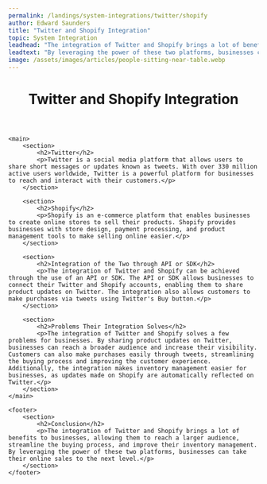 ```yaml
---
permalink: /landings/system-integrations/twitter/shopify
author: Edward Saunders
title: "Twitter and Shopify Integration"
topic: System Integration
leadhead: "The integration of Twitter and Shopify brings a lot of benefits to businesses, allowing them to reach a larger audience, streamline the buying process, and improve their inventory management"
leadtext: "By leveraging the power of these two platforms, businesses can take their online sales to the next level."
image: /assets/images/articles/people-sitting-near-table.webp
---
```

<div class="arttext">	<header>
		<h1>Twitter and Shopify Integration</h1>
	</header>
	
	<main>
		<section>
			<h2>Twitter</h2>
			<p>Twitter is a social media platform that allows users to share short messages or updates known as tweets. With over 330 million active users worldwide, Twitter is a powerful platform for businesses to reach and interact with their customers.</p>
		</section>
		
		<section>
			<h2>Shopify</h2>
			<p>Shopify is an e-commerce platform that enables businesses to create online stores to sell their products. Shopify provides businesses with store design, payment processing, and product management tools to make selling online easier.</p>
		</section>

		<section>
			<h2>Integration of the Two through API or SDK</h2>
			<p>The integration of Twitter and Shopify can be achieved through the use of an API or SDK. The API or SDK allows businesses to connect their Twitter and Shopify accounts, enabling them to share product updates on Twitter. The integration also allows customers to make purchases via tweets using Twitter's Buy button.</p>
		</section>

		<section>
			<h2>Problems Their Integration Solves</h2>
			<p>The integration of Twitter and Shopify solves a few problems for businesses. By sharing product updates on Twitter, businesses can reach a broader audience and increase their visibility. Customers can also make purchases easily through tweets, streamlining the buying process and improving the customer experience. Additionally, the integration makes inventory management easier for businesses, as updates made on Shopify are automatically reflected on Twitter.</p>
		</section>
	</main>
	
	<footer>
		<section>
			<h2>Conclusion</h2>
			<p>The integration of Twitter and Shopify brings a lot of benefits to businesses, allowing them to reach a larger audience, streamline the buying process, and improve their inventory management. By leveraging the power of these two platforms, businesses can take their online sales to the next level.</p>
		</section>
	</footer>
</div>